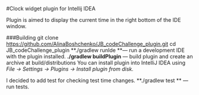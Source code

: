 #Clock widget plugin for Intellij IDEA 

Plugin is aimed to display the current time in the right bottom of the IDE window. 


###Building
git clone https://github.com/AlinaBoshchenko/JB_codeChallenge_plugin.git
cd JB_codeChallenge_plugin
**./gradlew runIde **— run a development IDE with the plugin installed.
**./gradlew buildPlugin** — build plugin and create an archive at build/distributions 
You can install plugin into IntelliJ IDEA using *File -> Settings -> Plugins -> Install plugin from disk.*

I decided to add test for checking test time changes. 
**./gradlew test **  —   run tests.
